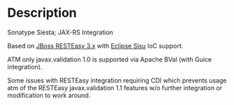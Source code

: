 <!--

    Copyright (c) 2007-2014 Sonatype, Inc. All rights reserved.

    This program is licensed to you under the Apache License Version 2.0,
    and you may not use this file except in compliance with the Apache License Version 2.0.
    You may obtain a copy of the Apache License Version 2.0 at http://www.apache.org/licenses/LICENSE-2.0.

    Unless required by applicable law or agreed to in writing,
    software distributed under the Apache License Version 2.0 is distributed on an
    "AS IS" BASIS, WITHOUT WARRANTIES OR CONDITIONS OF ANY KIND, either express or implied.
    See the Apache License Version 2.0 for the specific language governing permissions and limitations there under.

-->
# Description

Sonatype Siesta; JAX-RS Integration

Based on [JBoss RESTEasy 3.x](http://resteasy.jboss.org/) with [Eclipse Sisu](http://eclipse.org/sisu) IoC support.

ATM only javax.validation 1.0 is supported via Apache BVal (with Guice integration).

Some issues with RESTEasy integration requiring CDI which prevents usage atm of the
RESTEasy javax.validation 1.1 features w/o further integration or modification to work around.